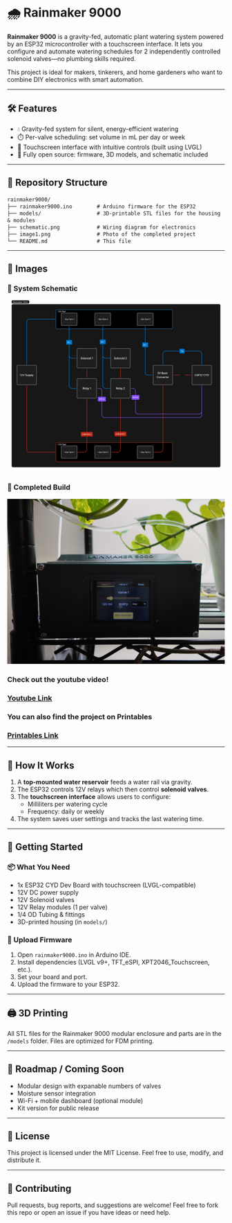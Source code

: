 # 🌧️ Rainmaker 9000

**Rainmaker 9000** is a gravity-fed, automatic plant watering system powered by an ESP32 microcontroller with a touchscreen interface. It lets you configure and automate watering schedules for 2 independently controlled solenoid valves—no plumbing skills required.

This project is ideal for makers, tinkerers, and home gardeners who want to combine DIY electronics with smart automation.

---

## 🛠️ Features

* 💧 Gravity-fed system for silent, energy-efficient watering
* ⏱️ Per-valve scheduling: set volume in mL per day or week
* 🔌 Touchscreen interface with intuitive controls (built using LVGL)
* 🧰 Fully open source: firmware, 3D models, and schematic included

---

## 📁 Repository Structure

```
rainmaker9000/
├── rainmaker9000.ino        # Arduino firmware for the ESP32
├── models/                  # 3D-printable STL files for the housing & modules
├── schematic.png            # Wiring diagram for electronics
├── image1.png               # Photo of the completed project
└── README.md                # This file
```

---

## 📸 Images

### 🔌 System Schematic

![Wiring Schematic](./schematic.png)

### 🌿 Completed Build

![Finished Project](./image1.png)

### Check out the youtube video!
### [Youtube Link](https://www.youtube.com/watch?v=TsRYO3gziak)

### You can also find the project on Printables
### [Printables Link](https://www.printables.com/model/1356419-rainmaker-9000-a-diy-smart-plant-watering-system)

---

## 🧠 How It Works

1. A **top-mounted water reservoir** feeds a water rail via gravity.
2. The ESP32 controls 12V relays which then control **solenoid valves**.
4. The **touchscreen interface** allows users to configure:
   * Milliliters per watering cycle
   * Frequency: daily or weekly
5. The system saves user settings and tracks the last watering time.

---

## 🧪 Getting Started

### 📦 What You Need

* 1x ESP32 CYD Dev Board with touchscreen (LVGL-compatible)
* 12V DC power supply
* 12V Solenoid valves
* 12V Relay modules (1 per valve)
* 1/4 OD Tubing & fittings
* 3D-printed housing (in `models/`)

### 🚀 Upload Firmware

1. Open `rainmaker9000.ino` in Arduino IDE.
2. Install dependencies (LVGL v9+, TFT_eSPI, XPT2046_Touchscreen, etc.).
3. Set your board and port.
4. Upload the firmware to your ESP32.

---

## 🖨️ 3D Printing

All STL files for the Rainmaker 9000 modular enclosure and parts are in the `/models` folder. Files are optimized for FDM printing.

---

## 🧩 Roadmap / Coming Soon

* Modular design with expanable numbers of valves
* Moisture sensor integration
* Wi-Fi + mobile dashboard (optional module)
* Kit version for public release

---

## 📜 License

This project is licensed under the MIT License.
Feel free to use, modify, and distribute it.

---

## 🤝 Contributing

Pull requests, bug reports, and suggestions are welcome!
Feel free to fork this repo or open an issue if you have ideas or need help.
